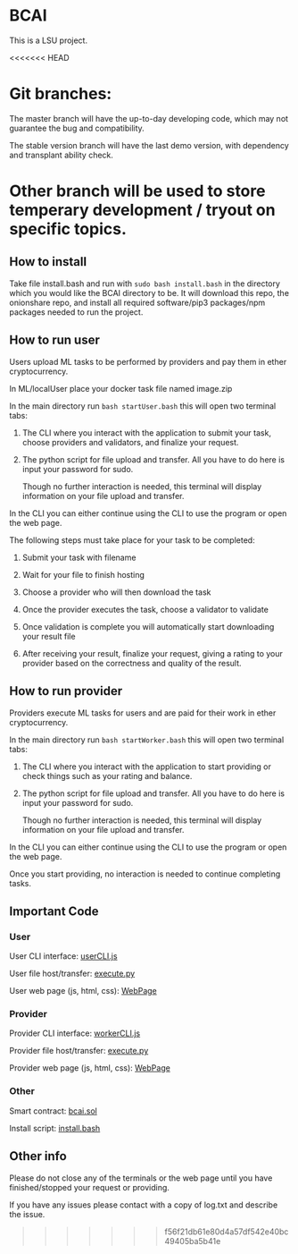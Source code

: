 # BCAI
This is a LSU project.

<<<<<<< HEAD
# Git branches:
The master branch will have the up-to-day developing code, which may not guarantee the bug and compatibility.

The stable version branch will have the last demo version, with dependency and transplant ability check.

Other branch will be used to store temperary development / tryout on specific topics.
=======
## How to install
Take file install.bash and run with ```sudo bash install.bash``` in the directory which you would like the BCAI directory to be.
It will download this repo, the onionshare repo, and install all required software/pip3 packages/npm packages needed to run the project.

## How to run user
Users upload ML tasks to be performed by providers and pay them in ether cryptocurrency.

In ML/localUser place your docker task file named image.zip

In the main directory run ```bash startUser.bash``` this will open two terminal tabs:

1) The CLI where you interact with the application to submit your task, choose providers and validators, and finalize your request.

2) The python script for file upload and transfer. All you have to do here is input your password for sudo.

	Though no further interaction is needed, this terminal will display information on your file upload and transfer.

In the CLI you can either continue using the CLI to use the program or open the web page.

The following steps must take place for your task to be completed:

1) Submit your task with filename

2) Wait for your file to finish hosting

3) Choose a provider who will then download the task

4) Once the provider executes the task, choose a validator to validate

5) Once validation is complete you will automatically start downloading your result file

6) After receiving your result,  finalize your request, giving a rating to your provider based on the correctness and quality of the result.

## How to run provider
Providers execute ML tasks for users and are paid for their work in ether cryptocurrency.

In the main directory run ```bash startWorker.bash``` this will open two terminal tabs:

1) The CLI where you interact with the application to start providing or check things such as your rating and balance.

2) The python script for file upload and transfer. All you have to do here is input your password for sudo.

	Though no further interaction is needed, this terminal will display information on your file upload and transfer.

In the CLI you can either continue using the CLI to use the program or open the web page.

Once you start providing, no interaction is needed to continue completing tasks.

## Important Code

### User

User CLI interface: [userCLI.js](ML/localUser/userCLI.js)

User file host/transfer: [execute.py](ML/localUser/execute.py)

User web page (js, html, css): [WebPage](ML/localUser/WebPage)

### Provider

Provider CLI interface: [workerCLI.js](ML/localWorker/workerCLI.js)

Provider file host/transfer: [execute.py](ML/localWorker/execute.py)

Provider web page (js, html, css): [WebPage](ML/localWorker/WebPage)

### Other

Smart contract: [bcai.sol](bcai_deploy/contracts/bcai.sol)

Install script: [install.bash](install.bash)

## Other info
Please do not close any of the terminals or the web page until you have finished/stopped your request or providing.

If you have any issues please contact with a copy of log.txt and describe the issue.
>>>>>>> f56f21db61e80d4a57df542e40bc49405ba5b41e
